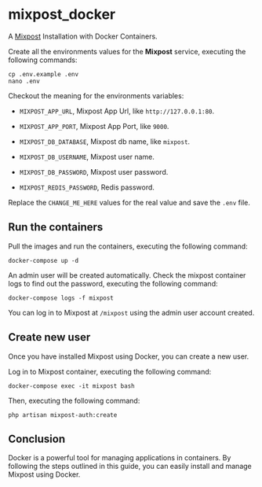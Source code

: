 # mixpost_docker

A [Mixpost](https://github.com/inovector/mixpost) Installation with Docker Containers.

Create all the environments values for the **Mixpost** service, executing the following commands:

```
cp .env.example .env
nano .env
```

Checkout the meaning for the environments variables:

* ``MIXPOST_APP_URL``, Mixpost App Url, like ``http://127.0.0.1:80``.

* ``MIXPOST_APP_PORT``, Mixpost App Port, like ``9000``.

* ``MIXPOST_DB_DATABASE``, Mixpost db name, like ``mixpost``.

* ``MIXPOST_DB_USERNAME``, Mixpost user name.

* ``MIXPOST_DB_PASSWORD``, Mixpost user password.

* ``MIXPOST_REDIS_PASSWORD``, Redis password.

Replace the ``CHANGE_ME_HERE`` values for the real value and save the ``.env`` file.

## Run the containers

Pull the images and run the containers, executing the following command:

```
docker-compose up -d
```

An admin user will be created automatically. Check the mixpost container logs to find out the password, executing the following command:

```
docker-compose logs -f mixpost
```

You can log in to Mixpost at ``/mixpost`` using the admin user account created.

## Create new user

Once you have installed Mixpost using Docker, you can create a new user.

Log in to Mixpost container, executing the following command:

```
docker-compose exec -it mixpost bash
```

Then, executing the following command:

```
php artisan mixpost-auth:create
```

## Conclusion

Docker is a powerful tool for managing applications in containers. By following the steps outlined in this guide, you can easily install and manage Mixpost using Docker.
